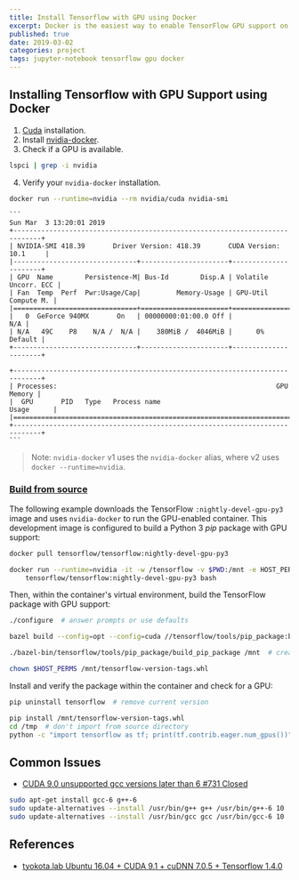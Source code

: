 ```yaml
---
title: Install Tensorflow with GPU using Docker
excerpt: Docker is the easiest way to enable TensorFlow GPU support on Linux since only the NVIDIA® GPU driver is required on the host machine (the NVIDIA® CUDA® Toolkit does not need to be installed).
published: true
date: 2019-03-02
categories: project
tags: jupyter-notebook tensorflow gpu docker
---
```


## Installing Tensorflow with GPU Support using Docker
1. [Cuda](https://docs.nvidia.com/cuda/cuda-installation-guide-linux/index.html#ubuntu-installation) installation.
2. Install [nvidia-docker](https://github.com/NVIDIA/nvidia-docker).
3. Check if a GPU is available. 
``` bash
lspci | grep -i nvidia
```
4. Verify your `nvidia-docker` installation.
``` bash
docker run --runtime=nvidia --rm nvidia/cuda nvidia-smi
```

    ```
    Sun Mar  3 13:20:01 2019       
    +-----------------------------------------------------------------------------+
    | NVIDIA-SMI 418.39       Driver Version: 418.39       CUDA Version: 10.1     |
    |-------------------------------+----------------------+----------------------+
    | GPU  Name        Persistence-M| Bus-Id        Disp.A | Volatile Uncorr. ECC |
    | Fan  Temp  Perf  Pwr:Usage/Cap|         Memory-Usage | GPU-Util  Compute M. |
    |===============================+======================+======================|
    |   0  GeForce 940MX       On   | 00000000:01:00.0 Off |                  N/A |
    | N/A   49C    P8    N/A /  N/A |    380MiB /  4046MiB |      0%      Default |
    +-------------------------------+----------------------+----------------------+
                                                                                
    +-----------------------------------------------------------------------------+
    | Processes:                                                       GPU Memory |
    |  GPU       PID   Type   Process name                             Usage      |
    |=============================================================================|
    +-----------------------------------------------------------------------------+
    ```


> Note: `nvidia-docker` v1 uses the `nvidia-docker` alias, where v2 uses `docker --runtime=nvidia`.


### [Build from source](https://www.tensorflow.org/install/source#gpu_support_2)
The following example downloads the TensorFlow `:nightly-devel-gpu-py3` image and uses `nvidia-docker` to run the GPU-enabled container. This development image is configured to build a Python 3 *pip* package with GPU support:
``` bash
docker pull tensorflow/tensorflow:nightly-devel-gpu-py3

docker run --runtime=nvidia -it -w /tensorflow -v $PWD:/mnt -e HOST_PERMS="$(id -u):$(id -g)" \
    tensorflow/tensorflow:nightly-devel-gpu-py3 bash
```

Then, within the container's virtual environment, build the TensorFlow package with GPU support:
``` bash
./configure  # answer prompts or use defaults

bazel build --config=opt --config=cuda //tensorflow/tools/pip_package:build_pip_package

./bazel-bin/tensorflow/tools/pip_package/build_pip_package /mnt  # create package

chown $HOST_PERMS /mnt/tensorflow-version-tags.whl
```

Install and verify the package within the container and check for a GPU:
``` bash
pip uninstall tensorflow  # remove current version

pip install /mnt/tensorflow-version-tags.whl
cd /tmp  # don't import from source directory
python -c "import tensorflow as tf; print(tf.contrib.eager.num_gpus())"
```

## Common Issues
- [ CUDA 9.0 unsupported gcc versions later than 6 #731 Closed](https://github.com/ethereum-mining/ethminer/issues/731)
``` bash
sudo apt-get install gcc-6 g++-6
sudo update-alternatives --install /usr/bin/g++ g++ /usr/bin/g++-6 10
sudo update-alternatives --install /usr/bin/gcc gcc /usr/bin/gcc-6 10
```

## References
- [tyokota.lab Ubuntu 16.04 + CUDA 9.1 + cuDNN 7.0.5 + Tensorflow 1.4.0](http://tyokota.hatenablog.com/entry/2017/12/20/170451)
